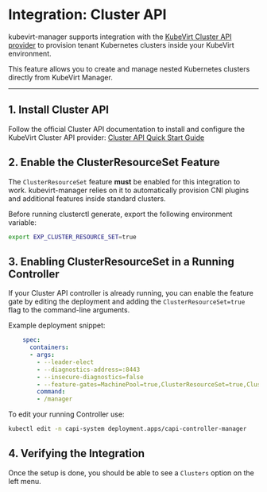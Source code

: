# Integration: Cluster API

kubevirt-manager supports integration with the [KubeVirt Cluster API provider](https://github.com/kubernetes-sigs/cluster-api-provider-kubevirt) to provision tenant Kubernetes clusters inside your KubeVirt environment.

This feature allows you to create and manage nested Kubernetes clusters directly from KubeVirt Manager.

---

## 1. Install Cluster API
Follow the official Cluster API documentation to install and configure the KubeVirt Cluster API provider:
[Cluster API Quick Start Guide](https://cluster-api.sigs.k8s.io/user/quick-start)

## 2. Enable the ClusterResourceSet Feature
The `ClusterResourceSet` feature **must** be enabled for this integration to work.
kubevirt-manager relies on it to automatically provision CNI plugins and additional features inside standard clusters.

Before running clusterctl generate, export the following environment variable:

```sh
export EXP_CLUSTER_RESOURCE_SET=true
```

## 3. Enabling ClusterResourceSet in a Running Controller
If your Cluster API controller is already running, you can enable the feature gate by editing the deployment and adding the `ClusterResourceSet=true` flag to the command-line arguments.

Example deployment snippet:
```yaml
    spec:
      containers:
      - args:
        - --leader-elect
        - --diagnostics-address=:8443
        - --insecure-diagnostics=false
        - --feature-gates=MachinePool=true,ClusterResourceSet=true,ClusterTopology=true,RuntimeSDK=false,MachineSetPreflightChecks=true,MachineWaitForVolumeDetachConsiderVolumeAttachments=true,PriorityQueue=false
        command:
        - /manager
```
         
To edit your running Controller use:

```sh
kubectl edit -n capi-system deployment.apps/capi-controller-manager
```

## 4. Verifying the Integration
Once the setup is done, you should be able to see a `Clusters` option on the left menu.